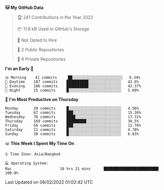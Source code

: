 <!--START_SECTION:waka-->
**🐱 My GitHub Data** 

> 🏆 241 Contributions in the Year 2022
 > 
> 📦 11.8 kB Used in GitHub's Storage 
 > 
> 🚫 Not Opted to Hire
 > 
> 📜 2 Public Repositories 
 > 
> 🔑 6 Private Repositories  
 > 
**I'm an Early 🐤** 

```text
🌞 Morning    41 commits     ██░░░░░░░░░░░░░░░░░░░░░░░   9.34% 
🌆 Daytime    187 commits    ██████████░░░░░░░░░░░░░░░   42.6% 
🌃 Evening    186 commits    ██████████░░░░░░░░░░░░░░░   42.37% 
🌙 Night      25 commits     █░░░░░░░░░░░░░░░░░░░░░░░░   5.69%

```
📅 **I'm Most Productive on Thursday** 

```text
Monday       20 commits     █░░░░░░░░░░░░░░░░░░░░░░░░   4.56% 
Tuesday      67 commits     ███░░░░░░░░░░░░░░░░░░░░░░   15.26% 
Wednesday    76 commits     ████░░░░░░░░░░░░░░░░░░░░░   17.31% 
Thursday     169 commits    █████████░░░░░░░░░░░░░░░░   38.5% 
Friday       56 commits     ███░░░░░░░░░░░░░░░░░░░░░░   12.76% 
Saturday     21 commits     █░░░░░░░░░░░░░░░░░░░░░░░░   4.78% 
Sunday       30 commits     █░░░░░░░░░░░░░░░░░░░░░░░░   6.83%

```


📊 **This Week I Spent My Time On** 

```text
⌚︎ Time Zone: Asia/Bangkok

💻 Operating System: 
Mac                      18 hrs 21 mins      █████████████████████████   100.0%

```


 Last Updated on 06/02/2022 01:02:42 UTC
<!--END_SECTION:waka-->